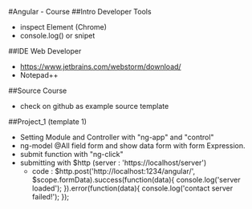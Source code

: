 #Angular - Course
##Intro Developer Tools
- inspect Element (Chrome)
- console.log() or snipet
 
##IDE Web Developer
- https://www.jetbrains.com/webstorm/download/
- Notepad++

##Source Course 
- check on github as example source template

##Project_1 (template 1)
- Setting Module and Controller with "ng-app" and "control"  
- ng-model @All field form and show data form with form Expression.
- submit function with "ng-click"
- submitting with $http (server : 'https://localhost/server')
	- code :
		$http.post('http://localhost:1234/angular/', $scope.formData).success(function(data){
			console.log('server loaded');
		}).error(function(data){
			console.log('contact server failed!');
		});	
	


